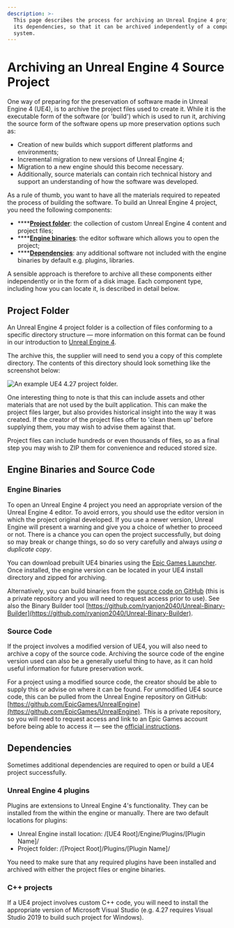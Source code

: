 ```yaml
---
description: >-
  This page describes the process for archiving an Unreal Engine 4 project and
  its dependencies, so that it can be archived independently of a computer
  system.
---
```


# Archiving an Unreal Engine 4 Source Project

One way of preparing for the preservation of software made in Unreal Engine 4 (UE4), is to archive the project files used to create it. While it is the executable form of the software (or 'build') which is used to run it, archiving the source form of the software opens up more preservation options such as:

* Creation of new builds which support different platforms and environments;
* Incremental migration to new versions of Unreal Engine 4;
* Migration to a new engine should this become necessary.
* Additionally, source materials can contain rich technical history and support an understanding of how the software was developed.&#x20;

As a rule of thumb, you want to have all the materials required to repeated the process of building the software. To build an Unreal Engine 4 project, you need the following components:

* ****[**Project folder**](archiving-an-unreal-engine-4-source-project.md#project-folder): the collection of custom Unreal Engine 4 content and project files;
* ****[**Engine binaries**](archiving-an-unreal-engine-4-source-project.md#engine-binaries): the editor software which allows you to open the project;
* ****[**Dependencies**](archiving-an-unreal-engine-4-source-project.md#dependencies): any additional software not included with the engine binaries by default e.g. plugins, libraries.

A sensible approach is therefore to archive all these components either independently or in the form of a disk image. Each component type, including how you can locate it, is described in detail below.&#x20;

## Project Folder

An Unreal Engine 4 project folder is a collection of files conforming to a specific directory structure — more information on this format can be found in our introduction to [Unreal Engine 4](../../understanding-immersive-media/game-engines/unreal-engine-4.md).&#x20;

The archive this, the supplier will need to send you a copy of this complete directory. The contents of this directory should look something like the screenshot below:&#x20;

![An example UE4 4.27 project folder.](../../.gitbook/assets/UE4\_ProjectDir.png)

One interesting thing to note is that this can include assets and other materials that are not used by the built application. This can make the project files larger, but also provides historical insight into the way it was created. If the creator of the project files offer to 'clean them up' before supplying them, you may wish to advise them against that.&#x20;

Project files can include hundreds or even thousands of files, so as a final step you may wish to ZIP them for convenience and reduced stored size.&#x20;

## Engine Binaries and Source Code

### Engine Binaries

To open an Unreal Engine 4 project you need an appropriate version of the Unreal Engine 4 editor. To avoid errors, you should use the editor version in which the project original developed. If you use a newer version, Unreal Engine will present a warning and give you a choice of whether to proceed or not. There is a chance you can open the project successfully, but doing so may break or change things, so do so very carefully and always _using a duplicate copy_.&#x20;

You can download prebuilt UE4 binaries using the [Epic Games Launcher](https://www.epicgames.com/store/en-US/download). Once installed, the engine version can be located in your UE4 install directory and zipped for archiving.&#x20;

Alternatively, you can build binaries from the [source code on GitHub](https://github.com/EpicGames/UnrealEngine) (this is a private repository and you will need to request access prior to use). See also the Binary Builder tool [https://github.com/ryanjon2040/Unreal-Binary-Builder](https://github.com/ryanjon2040/Unreal-Binary-Builder).

### Source Code

If the project involves a modified version of UE4, you will also need to archive a copy of the source code. Archiving the source code of the engine version used can also be a generally useful thing to have, as it can hold useful information for future preservation work.&#x20;

For a project using a modified source code, the creator should be able to supply this or advise on where it can be found. For unmodified UE4 source code, this can be pulled from the Unreal Engine repository on GitHub: [https://github.com/EpicGames/UnrealEngine](https://github.com/EpicGames/UnrealEngine). This is a private repository, so you will need to request access and link to an Epic Games account before being able to access it — see the [official instructions](https://docs.unrealengine.com/4.27/en-US/ProgrammingAndScripting/ProgrammingWithCPP/DownloadingSourceCode/).&#x20;

## Dependencies

Sometimes additional dependencies are required to open or build a UE4 project successfully.&#x20;

### Unreal Engine 4 plugins

Plugins are extensions to Unreal Engine 4's functionality. They can be installed from the within the engine or manually. There are two default locations for plugins:&#x20;

* Unreal Engine install location: /\[UE4 Root]/Engine/Plugins/\[Plugin Name]/
* Project folder: /\[Project Root]/Plugins/\[Plugin Name]/

You need to make sure that any required plugins have been installed and archived with either the project files or engine binaries.&#x20;

### C++ projects

If a UE4 project involves custom C++ code, you will need to install the appropriate version of Microsoft Visual Studio (e.g. 4.27 requires Visual Studio 2019 to build such project for Windows).&#x20;
